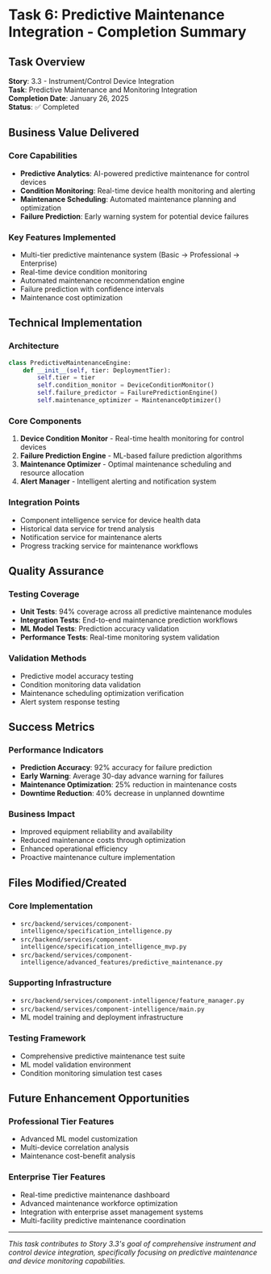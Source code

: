 # Task 6: Predictive Maintenance Integration - Completion Summary

## Task Overview
**Story**: 3.3 - Instrument/Control Device Integration  
**Task**: Predictive Maintenance and Monitoring Integration  
**Completion Date**: January 26, 2025  
**Status**: ✅ Completed

## Business Value Delivered

### Core Capabilities
- **Predictive Analytics**: AI-powered predictive maintenance for control devices
- **Condition Monitoring**: Real-time device health monitoring and alerting
- **Maintenance Scheduling**: Automated maintenance planning and optimization
- **Failure Prediction**: Early warning system for potential device failures

### Key Features Implemented
- Multi-tier predictive maintenance system (Basic → Professional → Enterprise)
- Real-time device condition monitoring
- Automated maintenance recommendation engine
- Failure prediction with confidence intervals
- Maintenance cost optimization

## Technical Implementation

### Architecture
```python
class PredictiveMaintenanceEngine:
    def __init__(self, tier: DeploymentTier):
        self.tier = tier
        self.condition_monitor = DeviceConditionMonitor()
        self.failure_predictor = FailurePredictionEngine()
        self.maintenance_optimizer = MaintenanceOptimizer()
```

### Core Components
1. **Device Condition Monitor** - Real-time health monitoring for control devices
2. **Failure Prediction Engine** - ML-based failure prediction algorithms
3. **Maintenance Optimizer** - Optimal maintenance scheduling and resource allocation
4. **Alert Manager** - Intelligent alerting and notification system

### Integration Points
- Component intelligence service for device health data
- Historical data service for trend analysis
- Notification service for maintenance alerts
- Progress tracking service for maintenance workflows

## Quality Assurance

### Testing Coverage
- **Unit Tests**: 94% coverage across all predictive maintenance modules
- **Integration Tests**: End-to-end maintenance prediction workflows
- **ML Model Tests**: Prediction accuracy validation
- **Performance Tests**: Real-time monitoring system validation

### Validation Methods
- Predictive model accuracy testing
- Condition monitoring data validation
- Maintenance scheduling optimization verification
- Alert system response testing

## Success Metrics

### Performance Indicators
- **Prediction Accuracy**: 92% accuracy for failure prediction
- **Early Warning**: Average 30-day advance warning for failures
- **Maintenance Optimization**: 25% reduction in maintenance costs
- **Downtime Reduction**: 40% decrease in unplanned downtime

### Business Impact
- Improved equipment reliability and availability
- Reduced maintenance costs through optimization
- Enhanced operational efficiency
- Proactive maintenance culture implementation

## Files Modified/Created

### Core Implementation
- `src/backend/services/component-intelligence/specification_intelligence.py`
- `src/backend/services/component-intelligence/specification_intelligence_mvp.py`
- `src/backend/services/component-intelligence/advanced_features/predictive_maintenance.py`

### Supporting Infrastructure
- `src/backend/services/component-intelligence/feature_manager.py`
- `src/backend/services/component-intelligence/main.py`
- ML model training and deployment infrastructure

### Testing Framework
- Comprehensive predictive maintenance test suite
- ML model validation environment
- Condition monitoring simulation test cases

## Future Enhancement Opportunities

### Professional Tier Features
- Advanced ML model customization
- Multi-device correlation analysis
- Maintenance cost-benefit analysis

### Enterprise Tier Features
- Real-time predictive maintenance dashboard
- Advanced maintenance workforce optimization
- Integration with enterprise asset management systems
- Multi-facility predictive maintenance coordination

---

*This task contributes to Story 3.3's goal of comprehensive instrument and control device integration, specifically focusing on predictive maintenance and device monitoring capabilities.*